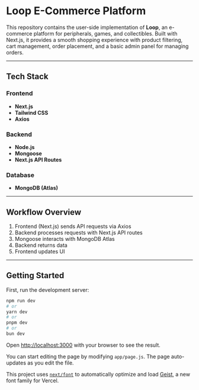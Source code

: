 # Loop E-Commerce Platform

This repository contains the user-side implementation of **Loop**, an e-commerce platform for peripherals, games, and collectibles. Built with Next.js, it provides a smooth shopping experience with product filtering, cart management, order placement, and a basic admin panel for managing orders.

---

## Tech Stack

### Frontend
- **Next.js** 
- **Tailwind CSS** 
- **Axios** 

### Backend
- **Node.js** 
- **Mongoose** 
- **Next.js API Routes**
  
### Database
- **MongoDB (Atlas)** 

---

## Workflow Overview
1. Frontend (Next.js) sends API requests via Axios  
2. Backend processes requests with Next.js API routes  
3. Mongoose interacts with MongoDB Atlas  
4. Backend returns data  
5. Frontend updates UI

---


## Getting Started

First, run the development server:

```bash
npm run dev
# or
yarn dev
# or
pnpm dev
# or
bun dev
```

Open [http://localhost:3000](http://localhost:3000) with your browser to see the result.

You can start editing the page by modifying `app/page.js`. The page auto-updates as you edit the file.

This project uses [`next/font`](https://nextjs.org/docs/app/building-your-application/optimizing/fonts) to automatically optimize and load [Geist](https://vercel.com/font), a new font family for Vercel.
